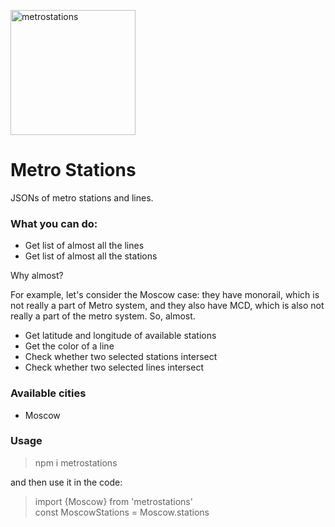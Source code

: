 <img src="https://i.ibb.co/WnD42Vy/metrostations.png" width="200" alt="metrostations" border="0"></img>
# Metro Stations
JSONs of metro stations and lines.
### What you can do:
>
- Get list of almost all the lines
- Get list of almost all the stations
>
Why almost? 
>
For example, let's consider the Moscow case: they have monorail,
which is not really a part of Metro system, 
and they also have MCD, which is also not really a part of the metro system.
So, almost.
>
- Get latitude and longitude of available stations
- Get the color of a line
- Check whether two selected stations intersect
- Check whether two selected lines intersect
### Available cities
- Moscow
### Usage
> npm i metrostations
>
and then use it in the code:
> import {Moscow} from 'metrostations' <br />
> const MoscowStations = Moscow.stations
>